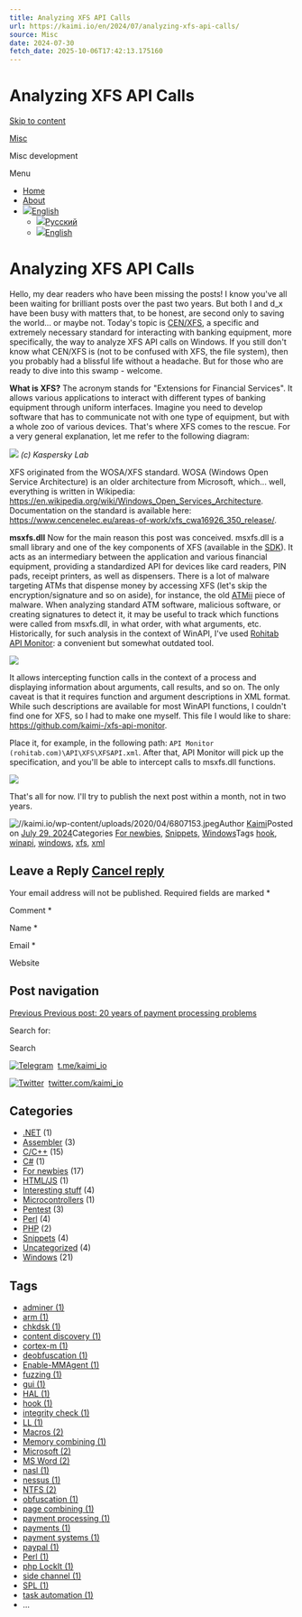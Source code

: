 ```yaml
---
title: Analyzing XFS API Calls
url: https://kaimi.io/en/2024/07/analyzing-xfs-api-calls/
source: Misc
date: 2024-07-30
fetch_date: 2025-10-06T17:42:13.175160
---
```


# Analyzing XFS API Calls

[Skip to content](#content)

[Misc](https://kaimi.io/en/)

Misc development

Menu

* [Home](https://kaimi.io/en/)
* [About](https://kaimi.io/en/about/)
* [![](data:image/png;base64...)English](#pll_switcher)
  + [![](data:image/png;base64...)Русский](https://kaimi.io/2024/07/xfs-api-call-analysis/)
  + [![](data:image/png;base64...)English](https://kaimi.io/en/2024/07/analyzing-xfs-api-calls/)

# Analyzing XFS API Calls

Hello, my dear readers who have been missing the posts! I know you've all been waiting for brilliant posts over the past two years. But both I and d\_x have been busy with matters that, to be honest, are second only to saving the world... or maybe not. Today's topic is [CEN/XFS](https://en.wikipedia.org/wiki/CEN/XFS), a specific and extremely necessary standard for interacting with banking equipment, more specifically, the way to analyze XFS API calls on Windows. If you still don't know what CEN/XFS is (not to be confused with XFS, the file system), then you probably had a blissful life without a headache. But for those who are ready to dive into this swamp - welcome.

**What is XFS?**
The acronym stands for "Extensions for Financial Services". It allows various applications to interact with different types of banking equipment through uniform interfaces. Imagine you need to develop software that has to communicate not with one type of equipment, but with a whole zoo of various devices. That's where XFS comes to the rescue. For a very general explanation, let me refer to the following diagram:

[![](https://kaimi.io/wp-content/uploads/2024/07/1_O4efF7bFkTvykFqxj18y-A-1024x499.webp)](https://kaimi.io/wp-content/uploads/2024/07/1_O4efF7bFkTvykFqxj18y-A.webp)
*(c) Kaspersky Lab*

XFS originated from the WOSA/XFS standard. WOSA (Windows Open Service Architecture) is an older architecture from Microsoft, which... well, everything is written in Wikipedia: <https://en.wikipedia.org/wiki/Windows_Open_Services_Architecture>. Documentation on the standard is available here: <https://www.cencenelec.eu/areas-of-work/xfs_cwa16926_350_release/>.

**msxfs.dll**
Now for the main reason this post was conceived. msxfs.dll is a small library and one of the key components of XFS (available in the [SDK](https://www.cencenelec.eu/media/CEN-CENELEC/AreasOfWork/CEN%20sectors/Digital%20Society/CWA%20Download%20Area/XFS/installer_sdk340.zip)). It acts as an intermediary between the application and various financial equipment, providing a standardized API for devices like card readers, PIN pads, receipt printers, as well as dispensers. There is a lot of malware targeting ATMs that dispense money by accessing XFS (let's skip the encryption/signature and so on aside), for instance, the old [ATMii](https://securelist.com/atmii-a-small-but-effective-atm-robber/82707/) piece of malware.
When analyzing standard ATM software, malicious software, or creating signatures to detect it, it may be useful to track which functions were called from msxfs.dll, in what order, with what arguments, etc. Historically, for such analysis in the context of WinAPI, I've used [Rohitab API Monitor](http://www.rohitab.com/apimonitor): a convenient but somewhat outdated tool.

[![](https://kaimi.io/wp-content/uploads/2024/07/API-Monitor-1024x686.png)](https://kaimi.io/wp-content/uploads/2024/07/API-Monitor.png)

It allows intercepting function calls in the context of a process and displaying information about arguments, call results, and so on. The only caveat is that it requires function and argument descriptions in XML format. While such descriptions are available for most WinAPI functions, I couldn't find one for XFS, so I had to make one myself. This file I would like to share: <https://github.com/kaimi-/xfs-api-monitor>.

Place it, for example, in the following path: `API Monitor (rohitab.com)\API\XFS\XFSAPI.xml`. After that, API Monitor will pick up the specification, and you'll be able to intercept calls to msxfs.dll functions.

[![](https://kaimi.io/wp-content/uploads/2024/07/api-xfs_hook-300x224.jpg)](https://kaimi.io/wp-content/uploads/2024/07/api-xfs_hook.jpg)

That's all for now. I'll try to publish the next post within a month, not in two years.

![//kaimi.io/wp-content/uploads/2020/04/6807153.jpeg]()Author [Kaimi](https://kaimi.io/en/author/kaimi/)Posted on [July 29, 2024](https://kaimi.io/en/2024/07/analyzing-xfs-api-calls/)Categories [For newbies](https://kaimi.io/en/category/for-newbies/), [Snippets](https://kaimi.io/en/category/snippets-en/), [Windows](https://kaimi.io/en/category/windows-en/)Tags [hook](https://kaimi.io/en/tag/hook-en/), [winapi](https://kaimi.io/en/tag/winapi-en/), [windows](https://kaimi.io/en/tag/windows-2-en/), [xfs](https://kaimi.io/en/tag/xfs-en/), [xml](https://kaimi.io/en/tag/xml-en/)

## Leave a Reply [Cancel reply](/en/2024/07/analyzing-xfs-api-calls/#respond)

Your email address will not be published. Required fields are marked \*

Comment \*

Name \*

Email \*

Website

## Post navigation

[Previous Previous post: 20 years of payment processing problems](https://kaimi.io/en/2022/07/20-years-of-payment-processing-problems-en/)

Search for:

Search

[![Telegram](//kaimi.io/wp-content/uploads/2020/06/telegram.svg)](https://t.me/kaimi_io)  [t.me/kaimi\_io](https://t.me/kaimi_io)

[![Twitter](//kaimi.io/wp-content/uploads/2020/06/twitter.svg)](https://twitter.com/kaimi_io)  [twitter.com/kaimi\_io](https://twitter.com/kaimi_io)

## Categories

* [.NET](https://kaimi.io/en/category/net-en/) (1)
* [Assembler](https://kaimi.io/en/category/assembler-en/) (3)
* [C/C++](https://kaimi.io/en/category/cpp-en/) (15)
* [C#](https://kaimi.io/en/category/c-sharp-en/) (1)
* [For newbies](https://kaimi.io/en/category/for-newbies/) (17)
* [HTML/JS](https://kaimi.io/en/category/html-js-en/) (1)
* [Interesting stuff](https://kaimi.io/en/category/interesting-stuff/) (4)
* [Microcontrollers](https://kaimi.io/en/category/microcontrollers/) (1)
* [Pentest](https://kaimi.io/en/category/pentest-en/) (3)
* [Perl](https://kaimi.io/en/category/perl-en/) (4)
* [PHP](https://kaimi.io/en/category/php-en/) (2)
* [Snippets](https://kaimi.io/en/category/snippets-en/) (4)
* [Uncategorized](https://kaimi.io/en/category/uncategorized/) (4)
* [Windows](https://kaimi.io/en/category/windows-en/) (21)

## Tags

* [adminer (1)](https://kaimi.io/en/tag/adminer-en/)
* [arm (1)](https://kaimi.io/en/tag/arm-en/)
* [chkdsk (1)](https://kaimi.io/en/tag/chkdsk-en/)
* [content discovery (1)](https://kaimi.io/en/tag/content-discovery/)
* [cortex-m (1)](https://kaimi.io/en/tag/cortex-m-en/)
* [deobfuscation (1)](https://kaimi.io/en/tag/deobfuscation/)
* [Enable-MMAgent (1)](https://kaimi.io/en/tag/enable-mmagent-en/)
* [fuzzing (1)](https://kaimi.io/en/tag/fuzzing/)
* [gui (1)](https://kaimi.io/en/tag/gui-en/)
* [HAL (1)](https://kaimi.io/en/tag/hal/)
* [hook (1)](https://kaimi.io/en/tag/hook-en/)
* [integrity check (1)](https://kaimi.io/en/tag/integrity-check/)
* [LL (1)](https://kaimi.io/en/tag/ll/)
* [Macros (2)](https://kaimi.io/en/tag/macros-en/)
* [Memory combining (1)](https://kaimi.io/en/tag/memory-combining-en/)
* [Microsoft (2)](https://kaimi.io/en/tag/microsoft/)
* [MS Word (2)](https://kaimi.io/en/tag/ms-word/)
* [nasl (1)](https://kaimi.io/en/tag/nasl-en/)
* [nessus (1)](https://kaimi.io/en/tag/nessus-en/)
* [NTFS (2)](https://kaimi.io/en/tag/ntfs-en/)
* [obfuscation (1)](https://kaimi.io/en/tag/obfuscation/)
* [page combining (1)](https://kaimi.io/en/tag/page-combining-en/)
* [payment processing (1)](https://kaimi.io/en/tag/payment-processing/)
* [payments (1)](https://kaimi.io/en/tag/payments/)
* [payment systems (1)](https://kaimi.io/en/tag/payment-systems-en/)
* [paypal (1)](https://kaimi.io/en/tag/paypal-en/)
* [Perl (1)](https://kaimi.io/en/tag/perl-en/)
* [php LockIt (1)](https://kaimi.io/en/tag/php-lockit/)
* [side channel (1)](https://kaimi.io/en/tag/side-channel/)
* [SPL (1)](https://kaimi.io/en/tag/spl/)
* [task automation (1)](https://kaimi.io/en/tag/task-automation/)
* ...